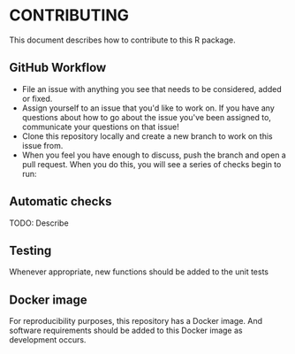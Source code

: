 # CONTRIBUTING

This document describes how to contribute to this R package.

## GitHub Workflow

- File an issue with anything you see that needs to be considered, added or fixed.
- Assign yourself to an issue that you'd like to work on. If you have any questions about how to go about the issue you've been assigned to, communicate your questions on that issue!
- Clone this repository locally and create a new branch to work on this issue from.
- When you feel you have enough to discuss, push the branch and open a pull request. When you do this, you will see a series of checks begin to run:

## Automatic checks

TODO: Describe

## Testing

Whenever appropriate, new functions should be added to the unit tests


## Docker image

For reproducibility purposes, this repository has a Docker image. And software requirements should be added to this Docker image as development occurs.

